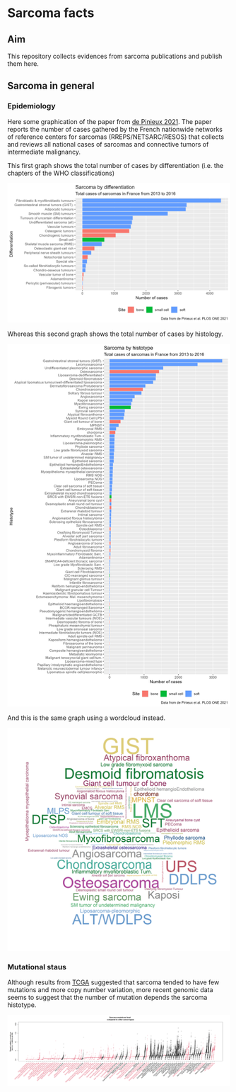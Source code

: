 # Sarcoma facts

## Aim
This repository collects evidences from sarcoma publications and publish them here. 

## Sarcoma in general

### Epidemiology
Here some graphication of the paper from [de Pinieux 2021](https://pubmed.ncbi.nlm.nih.gov/33630918/). The paper reports the number of cases gathered by the French nationwide networks of reference centers for sarcomas (RREPS/NETSARC/RESOS) that collects and reviews all national cases of sarcomas and connective tumors of intermediate malignancy.

This first graph shows the total number of cases by differentiation (i.e. the chapters of the WHO classifications)

![](https://raw.githubusercontent.com/slrenne/sarcoma_facts/main/output/pinieuxTotDiff.png)

Whereas this second graph shows the total number of cases by histology. 

![](https://raw.githubusercontent.com/slrenne/sarcoma_facts/main/output/pinieuxTotHisto.png)

And this is the same graph using a wordcloud instead. 

![](https://raw.githubusercontent.com/slrenne/sarcoma_facts/main/output/wordcloud.png)

### Mutational staus
Although results from [TCGA](https://pubmed.ncbi.nlm.nih.gov/29100075/) suggested that sarcoma tended to have few mutations and more copy number variation, more recent genomic data seems to suggest that the number of mutation depends the sarcoma histotype. 

![](./output/mut.png)




